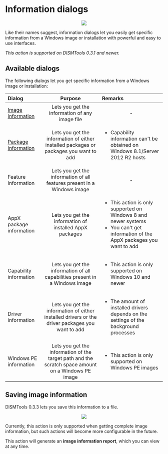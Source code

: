 # Information dialogs

<p align="center">
    <img src="../../../res/img_tasks/info/info_dlgs.png" />
</p>

Like their names suggest, information dialogs let you easily get specific information from a Windows image or installation with powerful and easy to use interfaces.

_This action is supported on DISMTools 0.3.1 and newer._

## Available dialogs

The following dialogs let you get specific information from a Windows image or installation:

| Dialog | Purpose | Remarks |
|:--|:--:|:--|
| [Image information](./img_info.md) | Lets you get the information of any image file | <p align="center">-</p> |
| [Package information](./pkg_info.md) | Lets you get the information of either installed packages or packages you want to add | <ul><li>Capability information can't be obtained on Windows 8.1/Server 2012 R2 hosts</li></ul>|
| Feature information | Lets you get the information of all features present in a Windows image | <p align="center">-</p> |
| AppX package information | Lets you get the information of installed AppX packages | <ul><li>This action is only supported on Windows 8 and newer systems</li><li>You can't get information of the AppX packages you want to add</li></ul> |
| Capability information | Lets you get the information of all capabilities present in a Windows image | <ul><li>This action is only supported on Windows 10 and newer</li></ul> |
| Driver information | Lets you get the information of either installed drivers or the driver packages you want to add | <ul><li>The amount of installed drivers depends on the settings of the background processes</li></ul> |
| Windows PE information | Lets you get the information of the target path and the scratch space amount on a Windows PE image | <ul><li>This action is only supported on Windows PE images</li></ul> |

## Saving image information

DISMTools 0.3.3 lets you save this information to a file.

<p align="center">
    <img src="../../../res/img_tasks/info/info_save.png" />
</p>

Currently, this action is only supported when getting complete image information, but such actions will become more configurable in the future.

This action will generate an **image information report**, which you can view at any time.

<!-- More to be added -->
